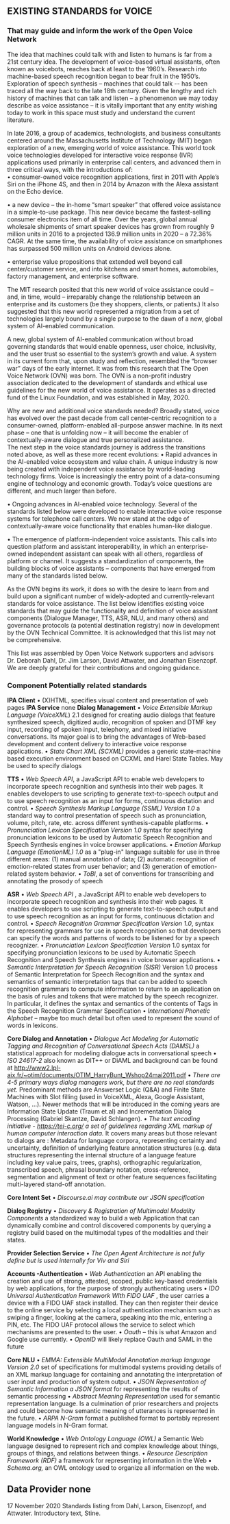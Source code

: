 ## EXISTING STANDARDS for VOICE
### That may guide and inform the work of the Open Voice Network 

The idea that machines could talk with and listen to humans is far from a 21st century idea.
The development of voice-based virtual assistants, often known as voicebots, reaches back at least to the 1960’s.  Research into machine-based speech recognition began to bear fruit in the 1950’s.  Exploration of speech synthesis – machines that could talk -- has been traced all the way back to the late 18th century.
Given the lengthy and rich history of machines that can talk and listen – a phenomenon we may today describe as voice assistance – it is vitally important that any entity wishing today to work in this space must study and understand the current literature.

In late 2016, a group of academics, technologists, and business consultants centered around the Massachusetts Institute of Technology (MIT) began exploration of a new, emerging world of voice assistance.
This world took voice technologies developed for interactive voice response (IVR) applications used primarily in enterprise call centers, and advanced them in three critical ways, with the introductions of:  
•	consumer-owned voice recognition applications, first in 2011 with Apple’s Siri on the iPhone 4S, and then in 2014 by Amazon with the Alexa assistant on the Echo device.

•	a new device – the in-home “smart speaker” that offered voice assistance in a simple-to-use package.   This new device became the fastest-selling consumer electronics item of all time.  Over the years, global annual wholesale shipments of smart speaker devices has grown from roughly 9 million units in 2016 to a projected 136.9 million units in 2020 – a 72.36% CAGR.  At the same time, the availability of voice assistance on smartphones has surpassed 500 million units on Android devices alone. 
 
•	enterprise value propositions that extended well beyond call center/customer service, and into kitchens and smart homes, automobiles, factory management, and enterprise software.  

The MIT research posited that this new world of voice assistance could – and, in time, would – irreparably change the relationship between an enterprise and its customers (be they shoppers, clients, or patients.)   It also suggested that this new world represented a migration from a set of technologies largely bound by a single purpose to the dawn of a new, global system of AI-enabled communication.

A new, global system of AI-enabled communication without broad governing standards that would enable openness, user choice, inclusivity, and the user trust so essential to the system’s growth and value.  A system in its current form that, upon study and reflection, resembled the “browser war” days of the early internet. 
It was from this research that The Open Voice Network (OVN) was born.   The OVN is a non-profit industry association dedicated to the development of standards and ethical use guidelines for the new world of voice assistance.  It operates as a directed fund of the Linux Foundation, and was established in May, 2020.

Why are new and additional voice standards needed?
Broadly stated, voice has evolved over the past decade from call center-centric recognition to a consumer-owned, platform-enabled all-purpose answer machine.  In its next phase – one that is unfolding now – it will become the enabler of contextually-aware dialogue and true personalized assistance.  
The next step in the voice standards journey is address the transitions noted above, as well as these more recent evolutions:
•	Rapid advances in the AI-enabled voice ecosystem and value chain.  A unique industry is now being created with independent voice assistance by world-leading technology firms.  Voice is increasingly the entry point of a data-consuming engine of technology and economic growth.  Today’s voice questions are different, and much larger than before.

•	Ongoing advances in AI-enabled voice technology.   Several of the standards listed below were developed to enable interactive voice response systems for telephone call centers.  We now stand at the edge of contextually-aware voice functionality that enables human-like dialogue. 

•	The emergence of platform-independent voice assistants.  This calls into question platform and assistant interoperability, in which an enterprise-owned independent assistant can speak with all others, regardless of platform or channel.  It suggests a standardization of components, the building blocks of voice assistants – components that have emerged from many of the standards listed below.     

As the OVN begins its work, it does so with the desire to learn from and build upon a significant number of widely-adopted and currently-relevant standards for voice assistance. 
The list below identifies existing voice standards that may guide the functionality and definition of voice assistant components (Dialogue Manager, TTS, ASR, NLU, and many others) and governance protocols (a potential destination registry) now in development by the OVN Technical Committee.  It is acknowledged that this list may not be comprehensive.

This list was assembled by Open Voice Network supporters and advisors Dr. Deborah Dahl, Dr. Jim Larson, David Attwater, and Jonathan Eisenzopf.  We are deeply grateful for their contributions and ongoing guidance.

### Component	Potentially related standards
__IPA Client__	•	(X)HTML, specifies visual content and presentation of web pages
__IPA Service__	none
__Dialog Management__	•	_Voice Extensible Markup Language (VoiceXML_) 2.1 designed for creating audio dialogs that feature synthesized speech, digitized audio, recognition of spoken and DTMF key input, recording of spoken input, telephony, and mixed initiative conversations. Its major goal is to bring the advantages of Web-based development and content delivery to interactive voice response applications.
•	_State Chart XML (SCXML)_  provides a generic state-machine based execution environment based on CCXML and Harel State Tables.  May be used to specify dialogs

__TTS__	•	_Web Speech API_, a JavaScript API to enable web developers to incorporate speech recognition and synthesis into their web pages. It enables developers to use scripting to generate text-to-speech output and to use speech recognition as an input for forms, continuous dictation and control.
•	_Speech Synthesis Markup Language (SSML) Version 1.0_  a standard way to control presentation of speech such as pronunciation, volume, pitch, rate, etc. across different synthesis-capable platforms.
•	_Pronunciation Lexicon Specification Version 1.0_  syntax for specifying pronunciation lexicons to be used by Automatic Speech Recognition and Speech Synthesis engines in voice browser applications.
•	_Emotion Markup Language (EmotionML) 1.0_ as a "plug-in" language suitable for use in three different areas: (1) manual annotation of data; (2) automatic recognition of emotion-related states from user behavior; and (3) generation of emotion-related system behavior.
•	_ToBI_, a set of conventions for transcribing and annotating the prosody  of speech

__ASR__ 	•	_Web Speech API_ , a JavaScript API to enable web developers to incorporate speech recognition and synthesis into their web pages. It enables developers to use scripting to generate text-to-speech output and to use speech recognition as an input for forms, continuous dictation and control.
•	_Speech Recognition Grammar Specification Version 1.0_, syntax for representing grammars for use in speech recognition so that developers can specify the words and patterns of words to be listened for by a speech recognizer.
•	_Pronunciation Lexicon Specification Version_ 1.0 syntax for specifying pronunciation lexicons to be used by Automatic Speech Recognition and Speech Synthesis engines in voice browser applications.
•	_Semantic Interpretation for Speech Recognition (SISR)_ Version 1.0 process of Semantic Interpretation for Speech Recognition and the syntax and semantics of semantic interpretation tags that can be added to speech recognition grammars to compute information to return to an application on the basis of rules and tokens that were matched by the speech recognizer. In particular, it defines the syntax and semantics of the contents of Tags in the Speech Recognition Grammar Specification
•	_International Phonetic Alphabet_ – maybe too much detail but often used to represent the sound of words in lexicons.

__Core Dialog and Annotation__ 	•	_Dialogue Act Modeling for Automatic Tagging and Recognition of Conversational Speech Acts (DAMSL)_ a statistical approach for modeling dialogue acts in conversational speech
•	_ISO 24617-2_  also known as DIT++ or DiAML and background can be found at http://www2.lpl-aix.fr/~otim/documents/OTIM_HarryBunt_Wshop24mai2011.pdf 
•	_There are 4-5 primary ways dialog managers work, but there are no real standards yet._ Predominant methods are Answerset Logic (Q&A) and Finite State Machines with Slot filling (used in VoiceXML, Alexa, Google Assistant, Watson, …). Newer methods that will be introduced in the coming years are Information State Update (Traum et.al) and Incrementation Dialog Processing (Gabriel Skantze, David Schlangen).
•	_The text encoding initiative - https://tei-c.org/ a set of guidelines regarding XML markup of human computer interaction data._  It covers many areas but those relevant to dialogs are : Metadata for language corpora, representing certainty and uncertainty, definition of underlying feature annotation structures (e.g. data structures representing the internal structure of a language feature including key value pairs, trees, graphs), orthographic regularization, transcribed speech, phrasal boundary notation, cross-reference, segmentation and alignment of text or other feature sequences facilitating multi-layered stand-off annotation.

__Core Intent Set__ 	•	_Discourse.ai may contribute our JSON specification_

__Dialog Registry__	•	_Discovery & Registration of Multimodal Modality Components_  a standardized way to build a web Application that can dynamically combine and control discovered components by querying a registry build based on the multimodal types of the modalities and their states.

__Provider Selection Service__ 	•	_The Open Agent Architecture is not fully define but is used internally for Viv and Siri_

__Accounts -Authentication__ 	•	_Web Authentication_ an API enabling the creation and use of strong, attested, scoped, public key-based credentials by web applications, for the purpose of strongly authenticating users
•	_IDO Universal Authentication Framework WIth FIDO UAF_ , the user carries a device with a FIDO UAF stack installed. They can then register their device to the online service by selecting a local authentication mechanism such as swiping a finger, looking at the camera, speaking into the mic, entering a PIN, etc. The FIDO UAF protocol allows the service to select which mechanisms are presented to the user.
•	_Oauth_ – this is what Amazon and Google use currently.
•	_OpenID_ will likely replace Oauth and SAML in the future

__Core NLU__	•	_EMMA: Extensible MultiModal Annotation markup language Version 2.0_  set of specifications for multimodal systems providing details of an XML markup language for containing and annotating the interpretation of user input and production of system output.
•	_JSON Representation of Semantic Information a JSON format_ for representing the results of semantic processing
•	_Abstract Meaning Representation_ used for semantic representation language. Is a culmination of prior researchers and projects and could become how semantic meaning of utterances is represented in the future.
•	_ARPA N-Gram_ format a published format to portably represent language models in N-Gram format.

__World Knowledge__ 	• _Web Ontology Language (OWL)_ a Semantic Web language designed to represent rich and complex knowledge about things, groups of things, and relations between things.
•	_Resource Description Framework (RDF)_  a framework for representing information in the Web
•	_Schema.org,_ an OWL ontology used to organize all information on the web.

## Data Provider	none

17 November 2020
Standards listing from Dahl, Larson, Eisenzopf, and Attwater.  Introductory text, Stine.
